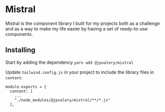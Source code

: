 # Mistral

Mistral is the component library I built for my projects both as a challenge and as a way to make my life easier by having a set of ready-to-use components.

## Installing

Start by adding the dependency
`yarn add @jpvalery/mistral`

Update `tailwind.config.js` in your project to include the library files in `content`:

```
module.exports = {
  content: [
    ...
    "./node_modules/@jpvalery/mistral/**/*.js"
  ],
```